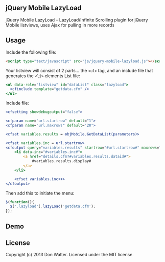 jQuery Mobile LazyLoad
------------------------
jQuery Mobile LazyLoad - LazyLoad/Infinite Scrolling plugin for jQuery Mobile listviews, uses Ajax for pulling in more records

Usage
-----
Include the following file:
```html
<script type="text/javascript" src="js/jquery-mobile-lazyload.js"></script>
```

Your listview will consist of 2 parts... the `<ul>` tag, and an include file that generates the `<li>` elements
List file:
```coldfusion
<ul data-role="listview" id="dataList" class="lazyload">
  <cfinclude template="getdata.cfm" />
</ul>
```

Include file:
```coldfusion
<cfsetting showdebugoutput="false">

<cfparam name="url.startrow" default="1">
<cfparam name="url.maxrows" default="20">

<cfset variables.results = objMobile.GetDataList(parameters)>

<cfset variables.inc = url.startrow>
<cfoutput query="variables.results" startrow="#url.startrow#" maxrows="#url.maxrows#">
	<li data-inc="#variables.inc#">
		<a href="details.cfm?#variables.results.dataid#">
			#variables.results.display#
		</a>
	</li>

	<cfset variables.inc++>
</cfoutput>
```

Then add this to initiate the menu:
```javascript
$(function(){
  $('.lazyload').lazyLoad('getdata.cfm');
});
```

Demo
----


License
-------
Copyright (c) 2013 Don Walter. Licensed under the MIT license.
